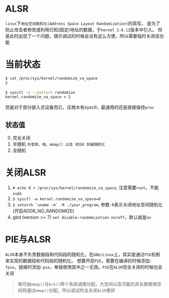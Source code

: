 # ALSR
`linux`下`地址空间随机化(Address Space Layout Randomization)`的简写，
是为了防止攻击者修改或利用已知(固定)地址的数据，于`kernel 2.6.12`版本中引入。
但是此时出现了一个问题，偶尔调试的时候会没有这么方便，所以需要临时关闭该功能

# 当前状态
```bash
$ cat /proc/sys/kernel/randomize_va_space
2
 
$ sysctl -a --pattern randomize
kernel.randomize_va_space = 2
```
但是对于部分嵌入式设备而已，压根木有sysctl，最通用的还是直接操控`proc`

## 状态值
0. 完全关闭
1. 半随机 `共享库、栈、mmap() 以及 VDSO 将被随机化`
2. 全随机

# 关闭ALSR
1. ```# echo 0 > /proc/sys/kernel/randomize_va_space```, 注意需要`root`，不能`sudo`
2. ```$ sysctl -w kernel.randomize_va_space=0``` 
3. ```$ setarch `uname -m` -R ./your_program```, 参数`-R`表示关闭地址空间随机化(开启ADDR_NO_RANDOMIZE)
4. gbd (version >= 7) `set disable-randomization on/off`，默认就是`on`

# PIE与ALSR
`ALSR`本身不负责数据段和代码段的随机化，在`GNU/Linux`上，其实是通过`PIE`机制来实现的数据段和代码段的随机化。
想要开启`PIE`，需要在编译的时候添加`-fpie`，链接时添加`-pie`，单独使用其中之一无效。`PIE`在`ALSR`完全关闭的时候也会关闭
> 堆可由`mmap()`与`brk()`两个系统调用分配，大空间以及可能的非长期使用空间将通过`mmap()`分配，所以调试时全关闭`ALSR`更好
